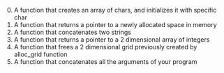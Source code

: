 0. A function that creates an array of chars, and initializes it with specific char
1. A function that returns a pointer to a newly allocated space in memory
2. A function that concatenates two strings
3. A function that returns a pointer to a 2 dimensional array of integers
4. A function that frees a 2 dimensional grid previously created by alloc_grid function
5. A function that concatenates all the arguments of your program
